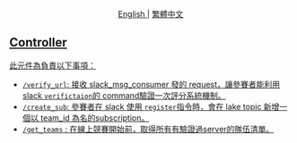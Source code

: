 <p align="center">
  <a href="./README.md"> English </a> | <a href="./README.zh-TW.md"> 繁體中文
</p>

## Controller

此元件為負責以下事項：
- ``/verify_url``: 接收 slack_msg_consumer 發的 request，讓參賽者能利用 slack ``verifictaion``的 command驗證一次評分系統機制。
- ``/create_sub``: 參賽者在 slack 使用 ``register``指令時，會在 lake topic 新增一個以 team_id 為名的subscription。
- ``/get_teams`` : 在線上競賽開始前，取得所有有驗證過server的隊伍清單。
